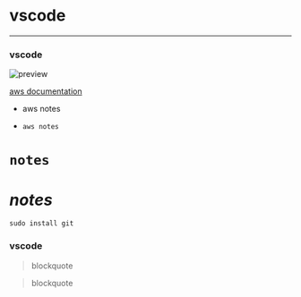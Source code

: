 # vscode
-------
### vscode

![preview](images)

[aws documentation](https://github.com/Arunkumarakula/DevOps_Practice/blob/main/aws_notes/AWSbasics.md)


* aws notes

* `aws notes`

# **`notes`**

# *notes*

```
sudo install git
```

### vscode

> blockquote

> blockquote








